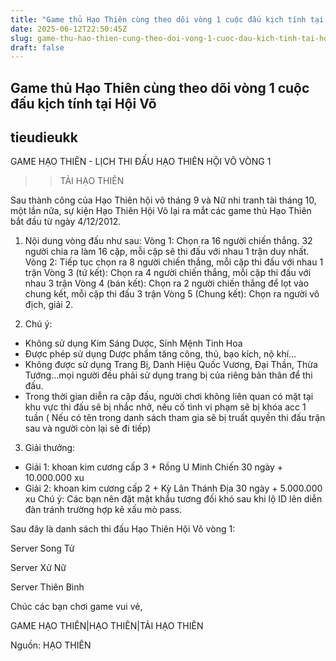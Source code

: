 ```yaml
---
title: "Game thủ Hạo Thiên cùng theo dõi vòng 1 cuộc đấu kịch tính tại Hội Võ"
date: 2025-06-12T22:50:45Z
slug: game-thu-hao-thien-cung-theo-doi-vong-1-cuoc-dau-kich-tinh-tai-hoi-vo
draft: false
---
```


## Game thủ Hạo Thiên cùng theo dõi vòng 1 cuộc đấu kịch tính tại Hội Võ

## tieudieukk

GAME HẠO THIÊN - LỊCH THI ĐẤU HẠO THIÊN HỘI VÕ VÒNG 1
 
>>TẢI HẠO THIÊN​ 
 
Sau thành công của Hạo Thiên hội võ tháng 9 và Nữ nhi tranh tài tháng 10, một lần nữa, sự kiện Hạo Thiên Hội Võ lại ra mắt các game thủ Hạo Thiên bắt đầu từ ngày 4/12/2012.
 
1. Nội dung vòng đấu như sau:
Vòng 1: Chọn ra 16 người chiến thắng. 32 người chia ra làm 16 cặp, mỗi cặp sẽ thi đấu với nhau 1 trận duy nhất.
Vòng 2: Tiếp tục chọn ra 8 người chiến thắng, mỗi cặp thi đấu với nhau 1 trận
Vòng 3 (tứ kết): Chọn ra 4 người chiến thắng, mỗi cặp thi đấu với nhau 3 trận
Vòng 4 (bán kết): Chọn ra 2 người chiến thắng để lọt vào chung kết, mỗi cặp thi đấu 3 trận
Vòng 5 (Chung kết): Chọn ra người vô địch, giải 2.
 
2. Chú ý:
- Không sử dụng Kim Sáng Dược, Sinh Mệnh Tinh Hoa
- Được phép sử dụng Dược phẩm tăng công, thủ, bạo kích, nộ khí…
- Không được sử dụng Trang Bị, Danh Hiệu Quốc Vương, Đại Thần, Thừa Tướng…mọi người đều phải sử dụng trang bị của riêng bản thân để thi đấu.
- Trong thời gian diễn ra cặp đấu, người chơi không liên quan có mặt tại khu vực thi đấu sẽ bị nhắc nhở, nếu cố tình vi phạm sẽ bị khóa acc 1 tuần ( Nếu có tên trong danh sách tham gia sẽ bị truất quyền thi đấu trận sau và người còn lại sẽ đi tiếp)
 
3. Giải thưởng:
- Giải 1: khoan kim cương cấp 3 + Rồng U Minh Chiến 30 ngày  + 10.000.000 xu
- Giải 2: khoan kim cương cấp 2 + Kỳ Lân Thánh Địa 30 ngày + 5.000.000 xu
Chú ý: Các bạn nên đặt mật khẩu tương đối khó sau khi lộ ID lên diễn đàn tránh trường hợp kẻ xấu mò pass.
 
Sau đây là danh sách thi đấu Hạo Thiên Hội Võ vòng 1:
 

 
Server Song Tử
 

 
 
Server Xử Nữ
 

 
Server Thiên Bình
 
Chúc các bạn chơi game vui vẻ,
 
GAME HẠO THIÊN|HẠO THIÊN|TẢI HẠO THIÊN
 
Nguồn: HẠO THIÊN